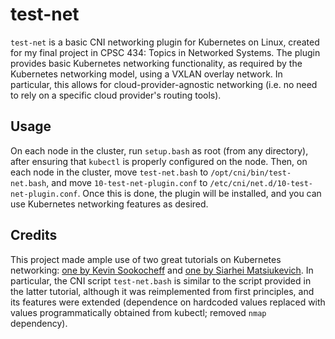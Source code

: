 # test-net
`test-net` is a basic CNI networking plugin for Kubernetes on Linux, created for my final project in CPSC 434: Topics in Networked Systems. The plugin provides basic Kubernetes networking functionality, as required by the Kubernetes networking model, using a VXLAN overlay network. In particular, this allows for cloud-provider-agnostic networking (i.e. no need to rely on a specific cloud provider's routing tools).

## Usage

On each node in the cluster, run `setup.bash` as root (from any directory), after ensuring that `kubectl` is properly configured on the node.
Then, on each node in the cluster, move `test-net.bash` to `/opt/cni/bin/test-net.bash`, and move `10-test-net-plugin.conf` to `/etc/cni/net.d/10-test-net-plugin.conf`. Once this is done, the plugin will be installed, and you can use Kubernetes networking features as desired.

## Credits

This project made ample use of two great tutorials on Kubernetes networking: [one by Kevin Sookocheff](https://sookocheff.com/post/kubernetes/understanding-kubernetes-networking-model/) and [one by Siarhei Matsiukevich](https://www.altoros.com/blog/kubernetes-networking-writing-your-own-simple-cni-plug-in-with-bash/). In particular, the CNI script `test-net.bash` is similar to the script provided in the latter tutorial, although it was reimplemented from first principles, and its features were extended (dependence on hardcoded values replaced with values programmatically obtained from kubectl; removed `nmap` dependency).
